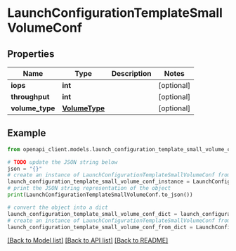 # LaunchConfigurationTemplateSmallVolumeConf


## Properties

Name | Type | Description | Notes
------------ | ------------- | ------------- | -------------
**iops** | **int** |  | [optional] 
**throughput** | **int** |  | [optional] 
**volume_type** | [**VolumeType**](VolumeType.md) |  | [optional] 

## Example

```python
from openapi_client.models.launch_configuration_template_small_volume_conf import LaunchConfigurationTemplateSmallVolumeConf

# TODO update the JSON string below
json = "{}"
# create an instance of LaunchConfigurationTemplateSmallVolumeConf from a JSON string
launch_configuration_template_small_volume_conf_instance = LaunchConfigurationTemplateSmallVolumeConf.from_json(json)
# print the JSON string representation of the object
print(LaunchConfigurationTemplateSmallVolumeConf.to_json())

# convert the object into a dict
launch_configuration_template_small_volume_conf_dict = launch_configuration_template_small_volume_conf_instance.to_dict()
# create an instance of LaunchConfigurationTemplateSmallVolumeConf from a dict
launch_configuration_template_small_volume_conf_from_dict = LaunchConfigurationTemplateSmallVolumeConf.from_dict(launch_configuration_template_small_volume_conf_dict)
```
[[Back to Model list]](../README.md#documentation-for-models) [[Back to API list]](../README.md#documentation-for-api-endpoints) [[Back to README]](../README.md)


